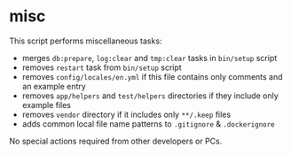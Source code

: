 # misc

This script performs miscellaneous tasks:

* merges `db:prepare`, `log:clear` and `tmp:clear` tasks in `bin/setup` script
* removes `restart` task from `bin/setup` script
* removes `config/locales/en.yml` if this file contains only comments and an example entry
* removes `app/helpers` and `test/helpers` directories if they include only example files
* removes `vendor` directory if it includes only `**/.keep` files
* adds common local file name patterns to `.gitignore` & `.dockerignore`

No special actions required from other developers or PCs.
